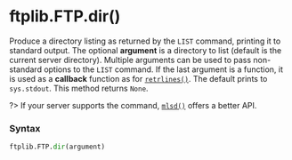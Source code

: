 # ftplib.FTP.dir()

Produce a directory listing as returned by the `LIST` command, printing it to standard output. The optional **argument** is a directory to list (default is the current server directory). Multiple arguments can be used to pass non-standard options to the `LIST` command. If the last argument is a function, it is used as a **callback** function as for [`retrlines()`](/modules/ftplib/FTP/retrlines.md). The default prints to `sys.stdout`. This method returns `None`.

?> If your server supports the command, [`mlsd()`](/modules/ftplib/FTP/mlsd.md) offers a better API.

### Syntax

```python
ftplib.FTP.dir(argument)
```